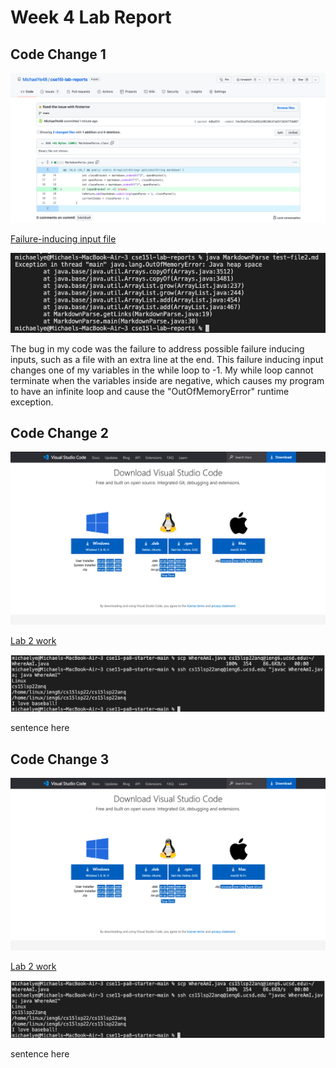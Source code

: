 # Week 4 Lab Report

## Code Change 1

![Image](fix1.png)

[Failure-inducing input file](https://github.com/MichaelYe48/markdown-parser/blob/main/test-file2.md)

![Image](firsterror.png)

The bug in my code was the failure to address possible failure inducing inputs, such as a file with an extra line at the end. This failure inducing input changes one of my variables in the while loop to -1. My while loop cannot terminate when the variables inside are negative, which causes my program to have an infinite loop and cause the "OutOfMemoryError" runtime exception.

## Code Change 2

![Image](VScodedownload.png)

[Lab 2 work](lab-report-1-week-2.md)

![Image](optimizedrun.png)

sentence here

## Code Change 3

![Image](VScodedownload.png)

[Lab 2 work](lab-report-1-week-2.md)

![Image](optimizedrun.png)

sentence here